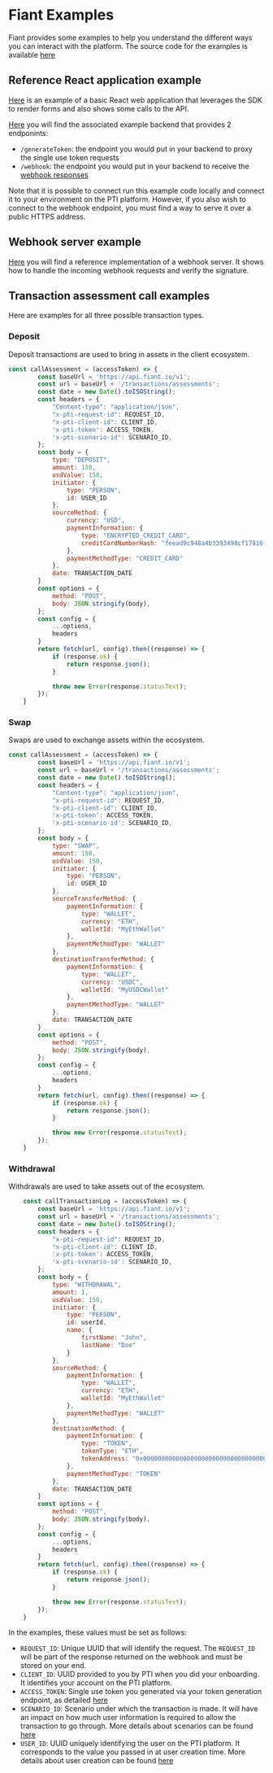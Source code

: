 # Fiant Examples

Fiant provides some examples to help you understand the different ways you can interact with the platform.
The source code for the examples is available [here](https://github.com/provenancetech/pti-docs/tree/master/examples)


## Reference React application example

[Here](https://github.com/provenancetech/pti-docs/tree/master/examples/ReactJsSdkApp) is an example of a basic React web application that leverages the SDK to render forms
and also shows some calls to the API.

[Here](https://github.com/provenancetech/pti-docs/blob/master/examples/PythonBackendApp/client_backend.py) you will find the associated example backend that provides 2 endponints:

* `/generateToken`:  the endpoint you would put in your backend to proxy the single use token requests
* `/webhook`: the endpoint you would put in your backend to receive the [webhook responses](delete?usage#webhook-responses-definitions)

Note that it is possible to connect run this example code locally and connect it to your environment on the PTI platform. 
However, if you also wish to connect to the webhook endpoint, you must find a way to serve it over a public HTTPS address.

## Webhook server example

[Here](https://github.com/provenancetech/pti-docs/tree/master/examples/webhook-server) you will find a reference implementation of a webhook server.
It shows how to handle the incoming webhook requests and verify the signature.


## Transaction assessment call examples

Here are examples for all three possible transaction types.

### Deposit

Deposit transactions are used to bring in assets in the client ecosystem.

```js
const callAssessment = (accessToken) => {
        const baseUrl = 'https://api.fiant.io/v1';
        const url = baseUrl + '/transactions/assessments';
        const date = new Date().toISOString();
        const headers = {
            "Content-type": "application/json",
            "x-pti-request-id": REQUEST_ID,
            "x-pti-client-id": CLIENT_ID,
            'x-pti-token': ACCESS_TOKEN,
            'x-pti-scenario-id': SCENARIO_ID,
        };
        const body = {
            type: "DEPOSIT",
            amount: 150,
            usdValue: 150,
            initiator: {
                type: "PERSON",
                id: USER_ID
            },
            sourceMethod: {
                currency: "USD",
                paymentInformation: {
                    type: "ENCRYPTED_CREDIT_CARD",
                    creditCardNumberHash: "feead9c948a4b3393498cf17816fb289c2d4d80d4ffb5b11a7171c5f6c48f573"
                },
                paymentMethodType: "CREDIT_CARD"
            },
            date: TRANSACTION_DATE
        }
        const options = {
            method: "POST",
            body: JSON.stringify(body),
        };
        const config = {
            ...options,
            headers
        }
        return fetch(url, config).then((response) => {
            if (response.ok) {
                return response.json();
            }

            throw new Error(response.statusText);
        });
    }

```
### Swap
Swaps are used to exchange assets within the ecosystem.
```js
const callAssessment = (accessToken) => {
        const baseUrl = 'https://api.fiant.io/v1';
        const url = baseUrl + '/transactions/assessments';
        const date = new Date().toISOString();
        const headers = {
            "Content-type": "application/json",
            "x-pti-request-id": REQUEST_ID,
            "x-pti-client-id": CLIENT_ID,
            'x-pti-token': ACCESS_TOKEN,
            'x-pti-scenario-id': SCENARIO_ID,
        };
        const body = {
            type: "SWAP",
            amount: 150,
            usdValue: 150,
            initiator: {
                type: "PERSON",
                id: USER_ID
            },
            sourceTransferMethod: {
                paymentInformation: {
                    type: "WALLET",
                    currency: "ETH",
                    walletId: "MyEthWallet"
                },
                paymentMethodType: "WALLET"
            },
            destinationTransferMethod: {
                paymentInformation: {
                    type: "WALLET",
                    currency: "USDC",
                    walletId: "MyUSDCWallet"
                },
                paymentMethodType: "WALLET"
            },
            date: TRANSACTION_DATE
        }
        const options = {
            method: "POST",
            body: JSON.stringify(body),
        };
        const config = {
            ...options,
            headers
        }
        return fetch(url, config).then((response) => {
            if (response.ok) {
                return response.json();
            }

            throw new Error(response.statusText);
        });
    }
```

### Withdrawal
Withdrawals are used to take assets out of the ecosystem.

```js
    const callTransactionLog = (accessToken) => {
        const baseUrl = 'https://api.fiant.io/v1';
        const url = baseUrl + '/transactions/assessments';
        const date = new Date().toISOString();
        const headers = {
            "x-pti-request-id": REQUEST_ID,
            "x-pti-client-id": CLIENT_ID,
            'x-pti-token': ACCESS_TOKEN,
            'x-pti-scenario-id': SCENARIO_ID,
        };
        const body = {
            type: "WITHDRAWAL",
            amount: 1,
            usdValue: 150,
            initiator: {
                type: "PERSON",
                id: userId,
                name: {
                    firstName: "John",
                    lastName: "Doe"
                }
            },
            sourceMethod: {
                paymentInformation: {
                    type: "WALLET",
                    currency: "ETH",
                    walletId: "MyEthWallet"
                },
                paymentMethodType: "WALLET"
            },
            destinationMethod: {
                paymentInformation: {
                    type: "TOKEN",
                    tokenType: "ETH",
                    tokenAddress: "0x0000000000000000000000000000000000000000"
                },
                paymentMethodType: "TOKEN"
            },
            date: TRANSACTION_DATE
        }
        const options = {
            method: "POST",
            body: JSON.stringify(body),
        };
        const config = {
            ...options,
            headers
        }
        return fetch(url, config).then((response) => {
            if (response.ok) {
                return response.json();
            }

            throw new Error(response.statusText);
        });
    }
```
In the examples, these values must be set as follows:

* `REQUEST_ID`: Unique UUID that will identify the request. The `REQUEST_ID` will be part of the response returned on the webhook and must be stored on your end.
* `CLIENT_ID`: UUID provided to you by PTI when you did your onboarding. It identifies your account on the PTI platform.
* `ACCESS_TOKEN`: Single use token you generated via your token generation endpoint, as detailed [here](advanced-auth#single-use-tokens)
* `SCENARIO_ID`: Scenario under which the transaction is made. It will have an impact on how much user information is required to allow the transaction to go through. More details about scenarios can be found [here](advanced-user-assessment#kyc)
* `USER_ID`: UUID uniquely identifying the user on the PTI platform. It corresponds to the value you passed in at user creation time. More details about user creation can be found [here](delete?usage#creating-pti-users)
